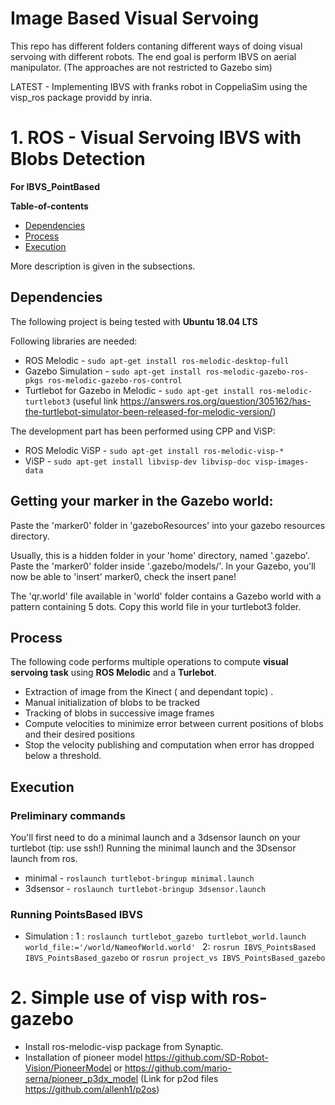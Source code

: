 # Image Based Visual Servoing

This repo has different folders contaning different ways of doing visual servoing with different robots. The end goal is perform IBVS on aerial manipulator. (The approaches are not restricted to Gazebo sim)

LATEST - Implementing IBVS with franks robot in CoppeliaSim using the visp_ros package providd by inria.

 # 1. ROS - Visual Servoing IBVS with Blobs Detection
 
**For IBVS_PointBased**

**Table-of-contents**

* [Dependencies](#dependencies)
* [Process](#process)
* [Execution](#execution)

More description is given in the subsections.

## Dependencies

The following project is being tested with **Ubuntu 18.04 LTS**

Following libraries are needed:

* ROS Melodic - `sudo apt-get install ros-melodic-desktop-full`
* Gazebo Simulation - `sudo apt-get install ros-melodic-gazebo-ros-pkgs ros-melodic-gazebo-ros-control`
* Turtlebot for Gazebo in Melodic - `sudo apt-get install ros-melodic-turtlebot3` (useful link https://answers.ros.org/question/305162/has-the-turtlebot-simulator-been-released-for-melodic-version/) 

The development part has been performed using CPP and ViSP:

* ROS Melodic ViSP - `sudo apt-get install ros-melodic-visp-*`
* ViSP - `sudo apt-get install libvisp-dev libvisp-doc visp-images-data`

## Getting your marker in the Gazebo world:
Paste the 'marker0' folder in 'gazeboResources' into your gazebo resources directory.

Usually, this is a hidden folder in your 'home' directory, named '.gazebo'. Paste the 'marker0' folder inside '.gazebo/models/'. In your Gazebo, you'll now be able to 'insert' marker0, check the insert pane!

The 'qr.world' file available in 'world' folder contains a Gazebo world with a pattern containing 5 dots. Copy this world file in your turtlebot3 folder.


## Process

The following code performs multiple operations to compute **visual servoing task** using **ROS Melodic** and a **Turlebot**.

* Extraction of image from the Kinect ( and dependant topic) .
* Manual initialization of blobs to be tracked 
* Tracking of blobs in successive image frames
* Compute velocities to minimize error between current positions of blobs and their desired positions
* Stop the velocity publishing and computation when error has dropped below a threshold.


## Execution

### Preliminary commands
You'll first need to do a minimal launch and a 3dsensor launch on your turtlebot (tip: use ssh!)
Running the minimal launch and the 3Dsensor launch from ros.

* minimal - `roslaunch turtlebot-bringup minimal.launch`
* 3dsensor - `roslaunch turtlebot-bringup 3dsensor.launch`

### Running PointsBased IBVS

* Simulation : 
1 : `roslaunch turtlebot_gazebo turtlebot_world.launch world_file:='/world/NameofWorld.world' `
2: `rosrun IBVS_PointsBased IBVS_PointsBased_gazebo` or `rosrun project_vs IBVS_PointsBased_gazebo`

# 2. Simple use of visp with ros-gazebo

* Install ros-melodic-visp package from Synaptic.
* Installation of pioneer model https://github.com/SD-Robot-Vision/PioneerModel or https://github.com/mario-serna/pioneer_p3dx_model 
(Link for p2od files https://github.com/allenh1/p2os) 


